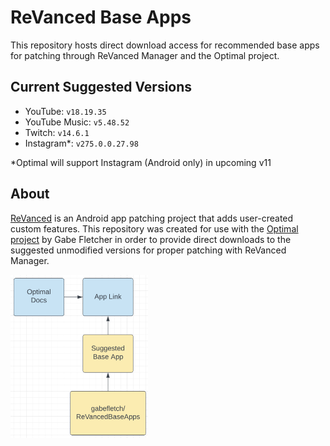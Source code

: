 # ReVanced Base Apps

This repository hosts direct download access for recommended base apps for patching through ReVanced Manager and the Optimal project. 

## Current Suggested Versions
- YouTube: `v18.19.35`
- YouTube Music: `v5.48.52`
- Twitch: `v14.6.1`
- Instagram*: `v275.0.0.27.98`

*Optimal will support Instagram (Android only) in upcoming v11

## About
[ReVanced](https://github.com/revanced) is an Android app patching project that adds user-created custom features. This repository was created for use with the [Optimal project](https://dub.sh/optimal) by Gabe Fletcher in order to provide direct downloads to the suggested unmodified versions for proper patching with ReVanced Manager. 

<img src="https://github.com/gabefletch/image-cdn/blob/main/IMG_3605.jpeg" width=220>
